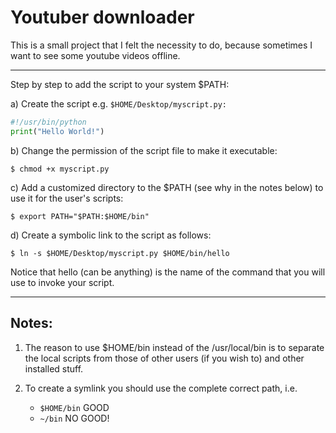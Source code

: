 # Youtuber downloader

This is a small project that I felt the necessity to do, because sometimes I want to see some youtube videos offline.

---

Step by step to add the script to your system $PATH:

a) Create the script e.g. ```$HOME/Desktop/myscript.py:```

```python
#!/usr/bin/python
print("Hello World!")
```

b) Change the permission of the script file to make it executable:

```shell
$ chmod +x myscript.py
```

c) Add a customized directory to the $PATH (see why in the notes below) to use it for the user's scripts:

```shell
$ export PATH="$PATH:$HOME/bin"
```

d) Create a symbolic link to the script as follows:

```shell
$ ln -s $HOME/Desktop/myscript.py $HOME/bin/hello
```

Notice that hello (can be anything) is the name of the command that you will use to invoke your script.

---

## Notes:

1. The reason to use $HOME/bin instead of the /usr/local/bin is to separate the local scripts from those of other users (if you wish to) and other installed stuff.

1.  To create a symlink you should use the complete correct path, i.e.
    - ```$HOME/bin``` GOOD
    - ```~/bin``` NO GOOD!
